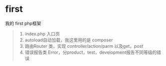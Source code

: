 # first
我的 first  php框架 


> 1. index.php  入口页
> 2. autoload自动加载，我这里用的是 composer
> 3. 路由Router 类，实现 controller/action/parm  以及get，post
> 4. 错误报告类 Error，分product，test，development报告不同等级的错误